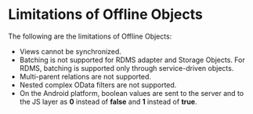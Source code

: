 
Limitations of Offline Objects
==============================

The following are the limitations of Offline Objects:

*   Views cannot be synchronized.
*   Batching is not supported for RDMS adapter and Storage Objects. For RDMS, batching is supported only through service-driven objects.
*   Multi-parent relations are not supported.
*   Nested complex OData filters are not supported.
*   On the Android platform, boolean values are sent to the server and to the JS layer as **0** instead of **false** and **1** instead of **true**.

